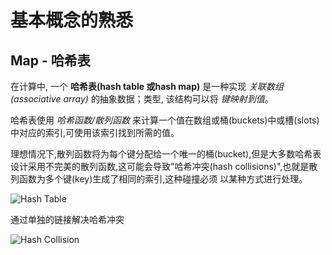 # 基本概念的熟悉


## Map - 哈希表

在计算中, 一个  **哈希表(hash table 或hash map)**  是一种实现 *关联数组(associative array)* 
的抽象数据；类型, 该结构可以将 *键映射到值*。

哈希表使用 *哈希函数/散列函数* 来计算一个值在数组或桶(buckets)中或槽(slots)中对应的索引,可使用该索引找到所需的值。

理想情况下,散列函数将为每个键分配给一个唯一的桶(bucket),但是大多数哈希表设计采用不完美的散列函数,这可能会导致"哈希冲突(hash collisions)",也就是散列函数为多个键(key)生成了相同的索引,这种碰撞必须
以某种方式进行处理。


![Hash Table](https://upload.wikimedia.org/wikipedia/commons/7/7d/Hash_table_3_1_1_0_1_0_0_SP.svg)

通过单独的链接解决哈希冲突

![Hash Collision](https://upload.wikimedia.org/wikipedia/commons/d/d0/Hash_table_5_0_1_1_1_1_1_LL.svg)









